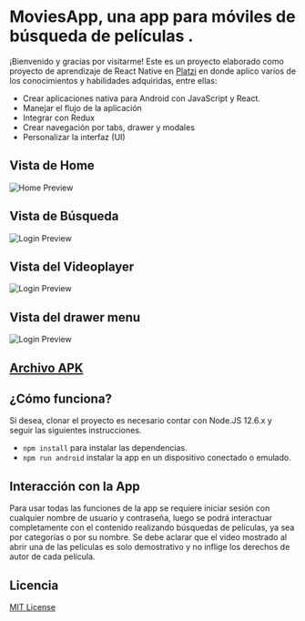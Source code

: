 # MoviesApp, una app para móviles de búsqueda de películas .

¡Bienvenido y gracias por visitarme! Este es un proyecto elaborado como proyecto de aprendizaje de  React Native en [Platzi](https://platzi.com/cursos/react-native/) en donde aplico varios de los conocimientos y habilidades adquiridas, entre ellas:

- Crear aplicaciones nativa para Android con JavaScript y React.
- Manejar el flujo de la aplicación
- Integrar con Redux
- Crear navegación por tabs, drawer y modales
- Personalizar la interfaz (UI)


## Vista de Home

![Home Preview](/.readme-static/images/home.png)

## Vista de Búsqueda

![Login Preview](/.readme-static/images/search.png)

## Vista del Videoplayer

![Login Preview](/.readme-static/images/videoplayer.png)

## Vista del drawer menu

![Login Preview](/.readme-static/images/drawermenu.png)

## [Archivo APK](./.readme-static/APK)

## ¿Cómo funciona?

Si desea, clonar el proyecto es necesario contar con Node.JS 12.6.x y seguir las siguientes instrucciones.

- `npm install` para instalar las dependencias.
- `npm run android` instalar la app en un dispositivo conectado o emulado.

## Interacción con la App

Para usar todas las funciones de la app se requiere iniciar sesión con cualquier nombre de usuario y contraseña, luego se podrá interactuar completamente con el contenido realizando búsquedas de películas, ya sea por categorías o por su nombre. Se debe aclarar que el video mostrado al abrir una de las películas es solo demostrativo y no inflige los derechos de autor de cada película.

## Licencia

[MIT License](LICENSE)